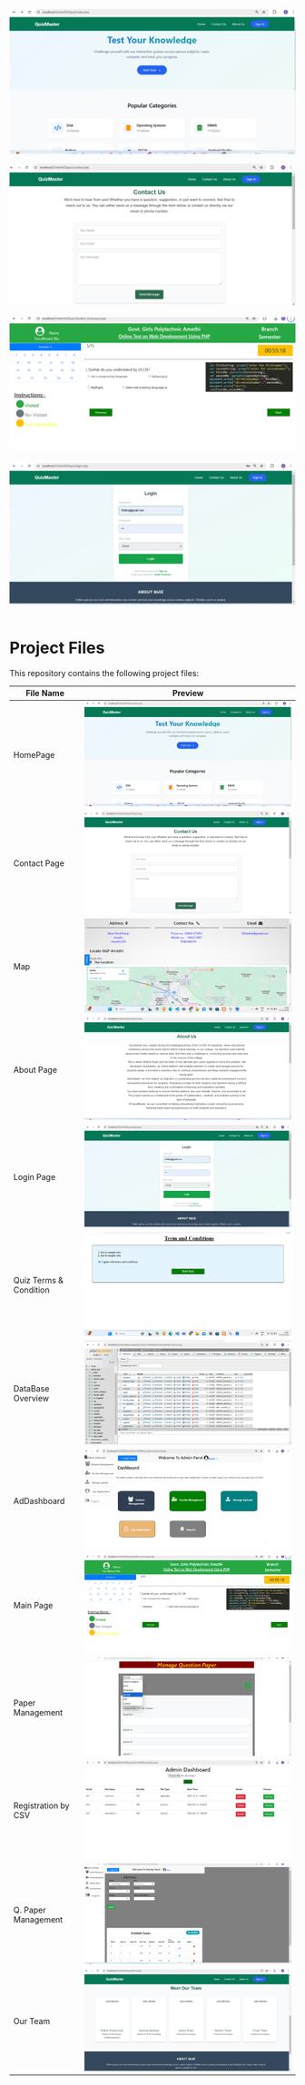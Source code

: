 <img src="images/qhome.png"> <br>

<img src="images/qcontact.png"><br><br>
<img src="images/qm.png" ><br><br>
<img src="images/qlogin.png" ><br><br>


# Project Files

This repository contains the following project files:

| File Name  | Preview |
|------------|---------|
| HomePage | ![](images/qhome.png) |
| Contact Page| ![](images/qcontact.png) |
| Map | ![](images/qmap.png) |
| About Page | ![](images/qabout.png) |
| Login Page | ![](images/qlogin.png) |
| Quiz Terms & Condition | ![](images/qt.png) |
| DataBase Overview | ![](images/qdb.png) |
| AdDashboard | ![](images/qadashboard.png) |
| Main Page | ![](images/qm.png) |
| Paper Management | ![](images/qpaper.png) |
| Registration by CSV | ![](images/qreg.png) |
| Q. Paper Management | ![](images/qs.png) |
| Our Team | ![](images/qteam.png)|


